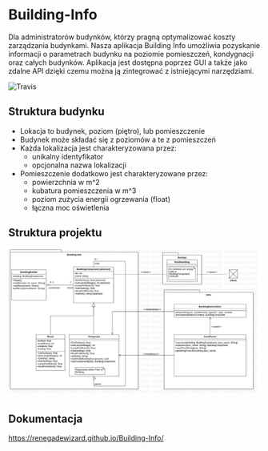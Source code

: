 # Building-Info
Dla administratorów budynków, którzy pragną optymalizować koszty zarządzania budynkami. Nasza aplikacja Building Info umożliwia pozyskanie informacji o parametrach budynku na poziomie pomieszczeń, kondygnacji oraz całych budynków. Aplikacja jest dostępna poprzez GUI a także jako zdalne API dzięki czemu można ją zintegrować z istniejącymi narzędziami. 

![Travis](https://travis-ci.org/RenegadeWizard/Building-Info.svg?branch=master)

## Struktura budynku
* Lokacja to budynek, poziom (piętro), lub pomieszczenie
* Budynek może składać się z poziomów a te z pomieszczeń
* Każda lokalizacja jest charakteryzowana przez:
    * unikalny identyfikator
   * opcjonalna nazwa lokalizacji
* Pomieszczenie dodatkowo jest charakteryzowane przez:
   * powierzchnia w m^2
   * kubatura pomieszczenia w m^3
   * poziom zużycia energii ogrzewania (float)
   * łączna moc oświetlenia


## Struktura projektu
![UML diagram](UMLdiagram.jpg?raw=true "UML")

## Dokumentacja
https://renegadewizard.github.io/Building-Info/
